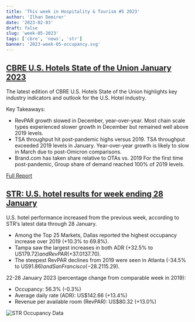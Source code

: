```yaml
---
title: 'This week in Hospitality & Tourism #5 2023'
author: 'Ilhan Demirer'
date: '2023-02-03'
draft: false
slug: 'week-05-2023'
tags: ['cbre', 'news', 'str']
banner: '2023-week-05-occupancy.svg'
---
```


## [CBRE U.S. Hotels State of the Union January 2023](https://www.hotelnewsresource.com/article124702.html)

The latest edition of CBRE U.S. Hotels State of the Union highlights key industry indicators and outlook for the U.S. Hotel industry.

Key Takeaways:

- RevPAR growth slowed in December, year-over-year. Most chain scale types experienced slower growth in December but remained well above 2019 levels.
- TSA throughput hit post-pandemic highs versus 2019. TSA throughput exceeded 2019 levels in January. Year-over-year growth is likely to slow in March due to post-Omicron comparisons.
- Brand.com has taken share relative to OTAs vs. 2019 For the first time post-pandemic, Group share of demand reached 100% of 2019 levels.

[Full Report](https://www.hotelnewsresource.com/pdf23/CBRE_Hotels_Research_US%20Hotels_SOTU_January%202023.pdf)

## [STR: U.S. hotel results for week ending 28 January](https://str.com/press-release/str-us-hotel-results-week-ending-28-january)

U.S. hotel performance increased from the previous week, according to STR‘s latest data through 28 January.

- Among the Top 25 Markets, Dallas reported the highest occupancy increase over 2019 (+10.3% to 69.8%).
- Tampa saw the largest increases in both ADR (+32.5% to US$179.72) and RevPAR (+37.0% to US$137.70).
- The steepest RevPAR declines from 2019 were seen in Atlanta (-34.5% to US$91.86) and San Francisco (-28.2% to US$115.29).

22-28 January 2023 (percentage change from comparable week in 2019):

- Occupancy: 56.3% (-0.3%)
- Average daily rate (ADR): US$142.66 (+13.4%)
- Revenue per available room (RevPAR): US$80.32 (+13.0%)

![STR Occupancy Data](/images/blogimages/2023-week-05-occupancy.svg)
